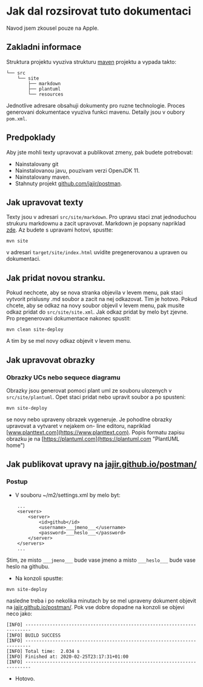 # Jak dal rozsirovat tuto dokumentaci

Navod jsem zkousel pouze na Apple.

## Zakladni informace

Struktura projektu vyuziva strukturu [maven](https://maven.apache.org) projektu a vypada takto:
```
└── src
    └── site
        ├── markdown
        ├── plantuml
        └── resources
```
Jednotlive adresare obsahuji dokumenty pro ruzne technologie. Proces generovani dokumentace vyuziva funkci mavenu. Detaily jsou v oubory ``pom.xml``. 


## Predpoklady

Aby jste mohli texty upravovat a publikovat zmeny, pak budete potrebovat:
 
* Nainstalovany git
* Nainstalovanou javu, pouzivam verzi OpenJDK 11.
* Nainstalovany maven.
* Stahnuty projekt [github.com/jajir/postman](https://github.com/jajir/postman).

## Jak upravovat texty

Texty jsou v adresari ``src/site/markdown``. Pro upravu staci znat jednoduchou strukuru markdownu a zacit upravovat. Markdown je popsany napriklad [zde](https://daringfireball.net/projects/markdown/syntax). Az budete s upravami hotovi, spustte:

```
mvn site
```
v adresari ``target/site/index.html`` uvidite pregenerovanou a upraven	ou dokumentaci.


## Jak pridat novou stranku.

Pokud nechcete, aby se nova stranka objevila v levem menu, pak staci vytvorit prislusny .md soubor a zacit na nej odkazovat. Tim je hotovo. Pokud chcete, aby se odkaz na novy soubor objevil v levem menu, pak musite odkaz pridat do ``src/site/site.xml``. Jak odkaz pridat by melo byt zjevne. Pro pregenerovani dokumentace nakonec spustit:
```
mvn clean site-deploy
```
A tim by se mel novy odkaz objevit v levem menu.

## Jak upravovat obrazky

### Obrazky UCs nebo sequece diagramu

Obrazky jsou generovat pomoci plant uml ze souboru ulozenych v ``src/site/plantuml``. Opet staci pridat nebo upravit soubor a po spusteni:
```
mvn site-deploy
```
se novy nebo upraveny obrazek vygeneruje. Je pohodlne obrazky upravovat a vytvaret v nejakem on-	line editoru, napriklad [www.planttext.com](https://www.planttext.com). Popis formatu zapisu obrazku je na [https://plantuml.com](https://plantuml.com "PlantUML home")


## Jak publikovat upravy na [jajir.github.io/postman/](https://jajir.github.io/postman/)

### Postup
- V souboru ~/m2/settings.xml by melo byt:

```
	...
	<servers>
		<server>
			<id>github</id>
			<username>___jmeno___</username>
			<password>___heslo___</password>
		</server>
	</servers>
	...
```

Stim, ze misto  ``___jmeno___`` bude vase jmeno a misto ``___heslo___`` bude vase heslo na githubu.

- Na konzoli spustte:

```
mvn site-deploy
```

nasledne treba i po nekolika	 minutach by se mel upraveny dokument objevit na [jajir.github.io/postman/](https://jajir.github.io/postman/). Pok vse dobre dopadne na konzoli se objevi neco jako:
```
[INFO] ------------------------------------------------------------------------
[INFO] BUILD SUCCESS
[INFO] ------------------------------------------------------------------------
[INFO] Total time:  2.034 s
[INFO] Finished at: 2020-02-25T23:17:31+01:00
[INFO] ------------------------------------------------------------------------
```

- Hotovo.